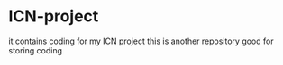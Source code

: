 # ICN-project
it contains coding for my ICN project
this is another repository
good for storing coding

